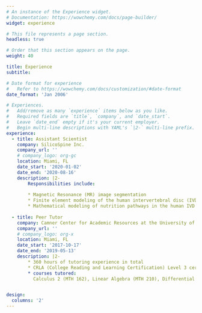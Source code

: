 ```yaml
---
# An instance of the Experience widget.
# Documentation: https://wowchemy.com/docs/page-builder/
widget: experience

# This file represents a page section.
headless: true

# Order that this section appears on the page.
weight: 40

title: Experience
subtitle:

# Date format for experience
#   Refer to https://wowchemy.com/docs/customization/#date-format
date_format: 'Jan 2006'

# Experiences.
#   Add/remove as many `experience` items below as you like.
#   Required fields are `title`, `company`, and `date_start`.
#   Leave `date_end` empty if it's your current employer.
#   Begin multi-line descriptions with YAML's `|2-` multi-line prefix.
experience:
  - title: Assistant Scientist
    company: SilicoSpine Inc.
    company_url: ''
    # company_logo: org-gc
    location: Miami, FL
    date_start: '2020-01-02'
    date_end: '2020-08-16'
    description: |2-
        Responsibilities include:
        
        * Magnetic Resonance (MR) image segmentation
        * Finite element modeling of the human intervertebral disc (IVD)
        * Mathematical modeling of nutrition pathways in the human IVD
        
  - title: Peer Tutor
    company: Camner Center for Academic Resources at the University of Miami
    company_url: ''
    # company_logo: org-x
    location: Miami, FL
    date_start: '2017-10-17'
    date_end: '2019-05-13'
    description: |2-
        * 360 hours of tutoring experience in total
        * CRLA (College Reading and Learning Certification) Level 3 certified;
        * courses tutored:
          Calculus 2 (MTH 162), Linear Algebra (MTH 210), Differential Equations (MTH 311), University Physics I, II, and III (PHY 205, PHY 206, and PHY 207), Mechanics of Solids I and II (CAE 210 and MAE 207), Thermodynamics (MAE 303), Fluid Mechanics (MAE 309), Heat Transfer (MAE 310), and Mechanical Design I (MAE 341), Electric Circuit Theory (ECE 205)


design:
  columns: '2'
---
```

